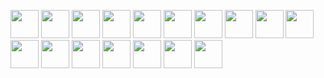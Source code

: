 <p align="left">
<img src="https://cdn.jsdelivr.net/gh/devicons/devicon/icons/c/c-original.svg" height="45"/>
<img src="https://cdn.jsdelivr.net/gh/devicons/devicon/icons/cplusplus/cplusplus-original.svg" height="45"/>
<img src="https://cdn.jsdelivr.net/gh/devicons/devicon/icons/python/python-original.svg" height="45"/>
<img src="https://cdn.jsdelivr.net/gh/devicons/devicon/icons/jupyter/jupyter-original-wordmark.svg" height="45"/>
<img src="https://cdn.jsdelivr.net/gh/devicons/devicon/icons/java/java-original-wordmark.svg" height="45"/>
<img src="https://cdn.jsdelivr.net/gh/devicons/devicon/icons/html5/html5-original.svg" height="45"/>
<img src="https://cdn.jsdelivr.net/gh/devicons/devicon/icons/css3/css3-original.svg" height="45"/>
<img src="https://cdn.jsdelivr.net/gh/devicons/devicon/icons/javascript/javascript-original.svg" height="45"/>
<img src="https://static-00.iconduck.com/assets.00/node-js-icon-454x512-nztofx17.png"height="45"/>
<img src="https://adware-technologies.s3.amazonaws.com/uploads/technology/thumbnail/20/express-js.png" height="45"/>
<img src="https://cdn.jsdelivr.net/gh/devicons/devicon/icons/mysql/mysql-original-wordmark.svg" height="45"/>
<img src="https://cdn.jsdelivr.net/gh/devicons/devicon@latest/icons/npm/npm-original-wordmark.svg" height="45"/>
<img src="https://upload.wikimedia.org/wikipedia/commons/b/b0/Openstreetmap_logo.svg"height="45"/> 
<img src="https://upload.wikimedia.org/wikipedia/commons/thumb/1/13/Leaflet_logo.svg/1280px-Leaflet_logo.svg.png" height="45"/>
<img src="https://cdn.jsdelivr.net/gh/devicons/devicon@latest/icons/windows11/windows11-original.svg" height="45"/>
<img src="https://cdn.jsdelivr.net/gh/devicons/devicon/icons/linux/linux-original.svg" height="45"/>
<img src="https://cdn.jsdelivr.net/gh/devicons/devicon/icons/vscode/vscode-original.svg" height="45"/>
</p>

<!--
https://devicon.dev/
-->

<!--
**ayush-saklani/ayush-saklani** is a ✨ _special_ ✨ repository because its `README.md` (this file) appears on your GitHub profile.

Here are some ideas to get you started:

- 🔭 I’m currently working on 
- 🌱 I’m currently learning NodeJS,MongoDB
- 👯 I’m looking to collaborate on ...
- 🤔 I’m looking for help with ...
- 📫 How to reach me: https://www.linkedin.com/in/ayush-saklani/
-->
